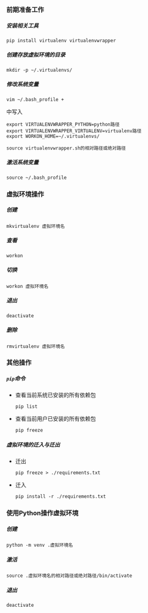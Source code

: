 ### 前期准备工作

##### 安装相关工具

```shell
pip install virtualenv virtualenvwrapper
```

##### 创建存放虚拟环境的目录

```shell
mkdir -p ~/.virtualenvs/
```

##### 修改系统变量

```shell
vim ~/.bash_profile +
```

中写入

```shell
export VIRTUALENVWRAPPER_PYTHON=python路径
export VIRTUALENVWRAPPER_VIRTUALENV=virtualenv路径
export WORKON_HOME=~/.virtualenvs/

source virtualenvwrapper.sh的相对路径或绝对路径
```

##### 激活系统变量

```shell
source ~/.bash_profile
```

### 虚拟环境操作

##### 创建

```shell
mkvirtualenv 虚拟环境名
```

##### 查看

```shell
workon
```

##### 切换

```shell
workon 虚拟环境名
```

##### 退出

```shell
deactivate
```

##### 删除

```shell
rmvirtualenv 虚拟环境名
```

### 其他操作

##### `pip`命令

* 查看当前系统已安装的所有依赖包

    ```shell
    pip list
    ```

* 查看当前用户已安装的所有依赖包

    ```shell
    pip freeze
    ```

##### 虚拟环境的迁入与迁出

* 迁出

    ```shell
    pip freeze > ./requirements.txt
    ```

* 迁入

    ```shell
    pip install -r ./requirements.txt
    ```

### 使用Python操作虚拟环境

##### 创建

```shell
python -m venv .虚拟环境名
```

##### 激活

```shell
source .虚拟环境名的相对路径或绝对路径/bin/activate
```

##### 退出

```shell
deactivate
```